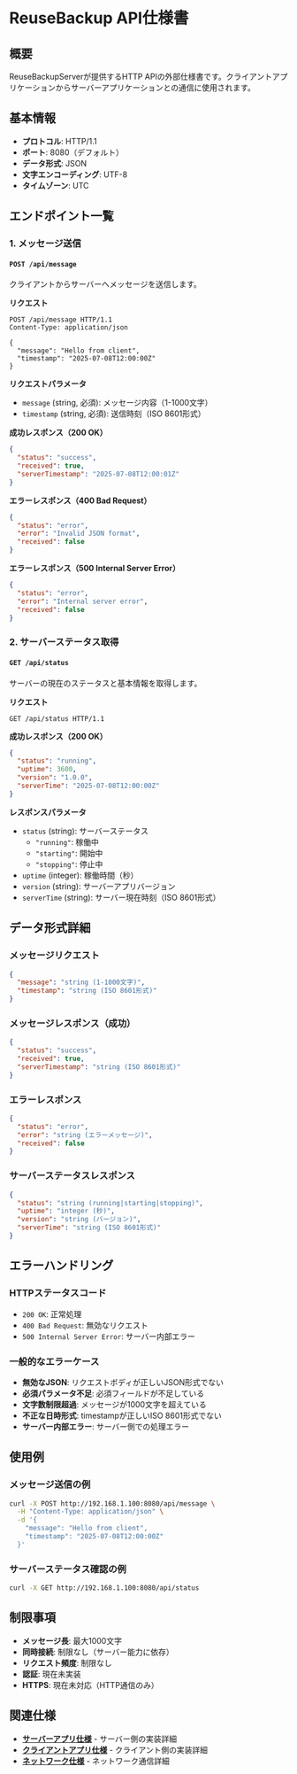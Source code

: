 # ReuseBackup API仕様書

## 概要

ReuseBackupServerが提供するHTTP APIの外部仕様書です。クライアントアプリケーションからサーバーアプリケーションとの通信に使用されます。

## 基本情報

- **プロトコル**: HTTP/1.1
- **ポート**: 8080（デフォルト）
- **データ形式**: JSON
- **文字エンコーディング**: UTF-8
- **タイムゾーン**: UTC

## エンドポイント一覧

### 1. メッセージ送信

#### `POST /api/message`

クライアントからサーバーへメッセージを送信します。

**リクエスト**
```http
POST /api/message HTTP/1.1
Content-Type: application/json

{
  "message": "Hello from client",
  "timestamp": "2025-07-08T12:00:00Z"
}
```

**リクエストパラメータ**
- `message` (string, 必須): メッセージ内容（1-1000文字）
- `timestamp` (string, 必須): 送信時刻（ISO 8601形式）

**成功レスポンス（200 OK）**
```json
{
  "status": "success",
  "received": true,
  "serverTimestamp": "2025-07-08T12:00:01Z"
}
```

**エラーレスポンス（400 Bad Request）**
```json
{
  "status": "error",
  "error": "Invalid JSON format",
  "received": false
}
```

**エラーレスポンス（500 Internal Server Error）**
```json
{
  "status": "error",
  "error": "Internal server error",
  "received": false
}
```

### 2. サーバーステータス取得

#### `GET /api/status`

サーバーの現在のステータスと基本情報を取得します。

**リクエスト**
```http
GET /api/status HTTP/1.1
```

**成功レスポンス（200 OK）**
```json
{
  "status": "running",
  "uptime": 3600,
  "version": "1.0.0",
  "serverTime": "2025-07-08T12:00:00Z"
}
```

**レスポンスパラメータ**
- `status` (string): サーバーステータス
  - `"running"`: 稼働中
  - `"starting"`: 開始中
  - `"stopping"`: 停止中
- `uptime` (integer): 稼働時間（秒）
- `version` (string): サーバーアプリバージョン
- `serverTime` (string): サーバー現在時刻（ISO 8601形式）

## データ形式詳細

### メッセージリクエスト
```json
{
  "message": "string (1-1000文字)",
  "timestamp": "string (ISO 8601形式)"
}
```

### メッセージレスポンス（成功）
```json
{
  "status": "success",
  "received": true,
  "serverTimestamp": "string (ISO 8601形式)"
}
```

### エラーレスポンス
```json
{
  "status": "error",
  "error": "string (エラーメッセージ)",
  "received": false
}
```

### サーバーステータスレスポンス
```json
{
  "status": "string (running|starting|stopping)",
  "uptime": "integer (秒)",
  "version": "string (バージョン)",
  "serverTime": "string (ISO 8601形式)"
}
```

## エラーハンドリング

### HTTPステータスコード
- `200 OK`: 正常処理
- `400 Bad Request`: 無効なリクエスト
- `500 Internal Server Error`: サーバー内部エラー

### 一般的なエラーケース
- **無効なJSON**: リクエストボディが正しいJSON形式でない
- **必須パラメータ不足**: 必須フィールドが不足している
- **文字数制限超過**: メッセージが1000文字を超えている
- **不正な日時形式**: timestampが正しいISO 8601形式でない
- **サーバー内部エラー**: サーバー側での処理エラー

## 使用例

### メッセージ送信の例
```bash
curl -X POST http://192.168.1.100:8080/api/message \
  -H "Content-Type: application/json" \
  -d '{
    "message": "Hello from client",
    "timestamp": "2025-07-08T12:00:00Z"
  }'
```

### サーバーステータス確認の例
```bash
curl -X GET http://192.168.1.100:8080/api/status
```

## 制限事項

- **メッセージ長**: 最大1000文字
- **同時接続**: 制限なし（サーバー能力に依存）
- **リクエスト頻度**: 制限なし
- **認証**: 現在未実装
- **HTTPS**: 現在未対応（HTTP通信のみ）

## 関連仕様

- **[サーバーアプリ仕様](../server/README.md)** - サーバー側の実装詳細
- **[クライアントアプリ仕様](../client/README.md)** - クライアント側の実装詳細
- **[ネットワーク仕様](../network/README.md)** - ネットワーク通信詳細